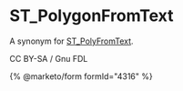 # ST\_PolygonFromText

A synonym for [ST\_PolyFromText](st_polyfromtext.md).

CC BY-SA / Gnu FDL

{% @marketo/form formId="4316" %}
